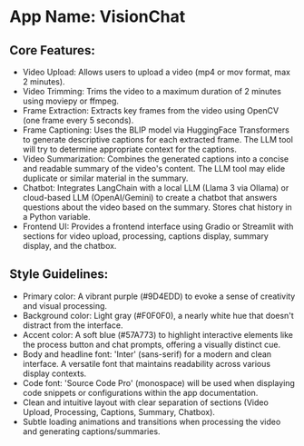 # **App Name**: VisionChat

## Core Features:

- Video Upload: Allows users to upload a video (mp4 or mov format, max 2 minutes).
- Video Trimming: Trims the video to a maximum duration of 2 minutes using moviepy or ffmpeg.
- Frame Extraction: Extracts key frames from the video using OpenCV (one frame every 5 seconds).
- Frame Captioning: Uses the BLIP model via HuggingFace Transformers to generate descriptive captions for each extracted frame. The LLM tool will try to determine appropriate context for the captions.
- Video Summarization: Combines the generated captions into a concise and readable summary of the video's content. The LLM tool may elide duplicate or similar material in the summary.
- Chatbot: Integrates LangChain with a local LLM (Llama 3 via Ollama) or cloud-based LLM (OpenAI/Gemini) to create a chatbot that answers questions about the video based on the summary. Stores chat history in a Python variable.
- Frontend UI: Provides a frontend interface using Gradio or Streamlit with sections for video upload, processing, captions display, summary display, and the chatbox.

## Style Guidelines:

- Primary color: A vibrant purple (#9D4EDD) to evoke a sense of creativity and visual processing.
- Background color: Light gray (#F0F0F0), a nearly white hue that doesn't distract from the interface.
- Accent color: A soft blue (#57A773) to highlight interactive elements like the process button and chat prompts, offering a visually distinct cue.
- Body and headline font: 'Inter' (sans-serif) for a modern and clean interface. A versatile font that maintains readability across various display contexts.
- Code font: 'Source Code Pro' (monospace) will be used when displaying code snippets or configurations within the app documentation.
- Clean and intuitive layout with clear separation of sections (Video Upload, Processing, Captions, Summary, Chatbox).
- Subtle loading animations and transitions when processing the video and generating captions/summaries.
